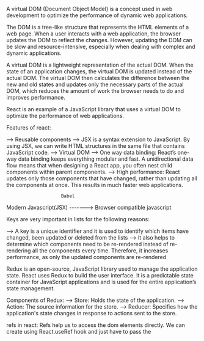 A virtual DOM (Document Object Model) is a concept used in web development to optimize the performance of dynamic web applications.

The DOM is a tree-like structure that represents the HTML elements of a web page. When a user interacts with a web application, the browser updates the DOM to reflect the changes. However, updating the DOM can be slow and resource-intensive, especially when dealing with complex and dynamic applications.

A virtual DOM is a lightweight representation of the actual DOM. When the state of an application changes, the virtual DOM is updated instead of the actual DOM. The virtual DOM then calculates the difference between the new and old states and updates only the necessary parts of the actual DOM, which reduces the amount of work the browser needs to do and improves performance.

React is an example of a JavaScript library that uses a virtual DOM to optimize the performance of web applications.


Features of react:

--> Reusable components
--> JSX is a syntax extension to JavaScript. By using JSX, we can write HTML structures in the same file that contains JavaScript code.
--> Virtual DOM
--> One way data binding: React’s one-way data binding keeps everything modular and fast. A unidirectional data flow means that when designing a React app, you often nest child components within parent components.
--> High performance: React updates only those components that have changed, rather than updating all the components at once. This results in much faster web applications.


                        Babel  
Modern Javascript(JSX) ------->  Browser compatible javascript



Keys are very important in lists for the following reasons:

--> A key is a unique identifier and it is used to identify which items have changed, been updated or deleted from the lists
--> It also helps to determine which components need to be re-rendered instead of re-rendering all the components every time. Therefore, it increases performance, as only the updated components are re-rendered


Redux is an open-source, JavaScript library used to manage the application state. React uses Redux to build the user interface. It is a predictable state container for JavaScript applications and is used for the entire application’s state management.

Components of Redux:
--> Store: Holds the state of the application.
--> Action: The source information for the store.
--> Reducer: Specifies how the application's state changes in response to actions sent to the store.


refs in react: Refs help us to access the dom elements directly. We can create using React.useRef hook and just have to pass the  
